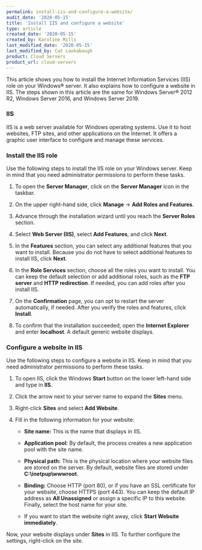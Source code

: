 ```yaml
---
permalink: install-iis-and-configure-a-website/
audit_date: '2020-05-15'
title: 'Install IIS and configure a website'
type: article
created_date: '2020-05-15'
created_by: Karoline Mills
last_modified_date: '2020-05-15'
last_modified_by: Cat Lookabaugh
product: Cloud Servers
product_url: cloud-servers
---
```


This article shows you how to install the Internet Information Services (IIS) role on your Windows&reg;
server. It also explains how to configure a website in IIS. The steps shown in this article are the same
for Windows Server&reg; 2012 R2, Windows Server 2016, and Windows Server 2019.

### IIS

IIS is a web server available for Windows operating systems. Use it to host websites, FTP sites, and other
applications on the Internet. It offers a graphic user interface to configure and manage these services.

### Install the IIS role

Use the following steps to install the IIS role on your Windows server. Keep in mind that you need
administrator permissions to perform these tasks.

1.	To open the **Server Manager**, click on the **Server Manager** icon in the taskbar.

2.	On the upper right-hand side, click **Manage** -> **Add Roles and Features**.

3.	Advance through the installation wizard until you reach the **Server Roles** section.

4.	Select **Web Server (IIS)**, select **Add Features**, and click **Next**.

5.	In the **Features** section, you can select any additional features that you want to install.
    Because you do not have to select additional features to install IIS, click **Next**.

6.	In the **Role Services** section, choose all the roles you want to install. You can keep the default
    selection or add additional roles, such as the **FTP server** and **HTTP redirection**. If needed, you can add
    roles after you install IIS.

7.	On the **Confirmation** page, you can opt to restart the server automatically, if needed. After you
    verify the roles and features, click **Install**.

8.	To confirm that the installation succeeded, open the **Internet Explorer** and enter **localhost**. A
    default generic website displays.

### Configure a website in IIS

Use the following steps to configure a website in IIS. Keep in mind that you need administrator permissions
to perform these tasks.

1.	To open IIS, click the Windows **Start** button on the lower left-hand side and type in **IIS**.

2.	Click the arrow next to your server name to expand the **Sites** menu.

3.	Right-click **Sites** and select **Add Website**.

4.	Fill in the following information for your website:

    - **Site name:** This is the name that displays in IIS.

    - **Application pool:** By default, the process creates a new application pool with the site name.

    - **Physical path:** This is the physical location where your website files are stored on the server.
    By default, website files are stored under **C:\inetpup\wwwroot**.

    - **Binding:** Choose HTTP (port 80), or if you have an SSL certificate for your website, choose HTTPS
    (port 443). You can keep the default IP address as **All Unassigned** or assign a specific IP to this
    website. Finally, select the host name for your site.

    - If you want to start the website right away, click **Start Website immediately**.

Now, your website displays under **Sites** in IIS. To further configure the settings, right-click on the site.

